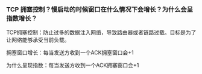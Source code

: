 ### TCP 拥塞控制？慢启动的时候窗口在什么情况下会增长？为什么会呈指数增长？

TCP拥塞控制：防止过多的数据注入网络，导致路由器或者链路过载。目标是为了让网络能够承受当前负载。

拥塞窗口增长：每当发送方收到一个ACK拥塞窗口会+1

为什么呈现指数：每当发送方收到一个ACK拥塞窗口会+1



